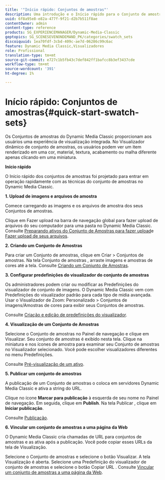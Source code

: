 ```yaml
---
title: '"Início rápido: Conjuntos de amostras"'
description: Uma introdução e o Início rápido para o Conjunto de amostras para ajudá-lo a ativar e executar rapidamente.
uuid: 6f8a95e8-e82a-477f-9f21-d2b7b511f8ae
contentOwner: admin
content-type: reference
products: SG_EXPERIENCEMANAGER/Dynamic-Media-Classic
geptopics: SG_SCENESEVENONDEMAND_PK/categories/swatch_sets
discoiquuid: 1ea70fdf-3cbd-409c-ae7d-06286c99c6ac
feature: Dynamic Media Classic,Visualizadores
role: Profissional
translation-type: tm+mt
source-git-commit: e727c1b5fb43c7def842ff1bafcc8b3ef3437cde
workflow-type: tm+mt
source-wordcount: '391'
ht-degree: 1%

---
```



# Início rápido: Conjuntos de amostras{#quick-start-swatch-sets}

Os Conjuntos de amostras do Dynamic Media Classic proporcionam aos usuários uma experiência de visualização integrada. No Visualizador dinâmico de conjunto de amostras, os usuários podem ver um item renderizado em uma cor, material, textura, acabamento ou malha diferente apenas clicando em uma miniatura.

**Início rápido**

O Início rápido dos conjuntos de amostras foi projetado para entrar em operação rapidamente com as técnicas do conjunto de amostras no Dynamic Media Classic.

**1. Upload de imagens e arquivos de amostra**

Comece carregando as imagens e os arquivos de amostra dos seus Conjuntos de amostras.

Clique em Fazer upload na barra de navegação global para fazer upload de arquivos do seu computador para uma pasta no Dynamic Media Classic. Consulte [Preparando ativos do Conjunto de Amostras para fazer upload](preparing-swatch-set-assets-upload.md#preparing-swatch-set-assets-for-upload)e [Fazer upload de seus arquivos](uploading-files.md#uploading-your-files).

**2. Criando um Conjunto de Amostras**

Para criar um Conjunto de amostras, clique em Criar > Conjuntos de amostras. Na tela Conjunto de amostras , arraste imagens e amostras de cores até a tela. Consulte [Criando um Conjunto de Amostras](creating-swatch-set.md#creating-a-swatch-set).

**3. Configurar predefinições do visualizador do conjunto de amostras**

Os administradores podem criar ou modificar as Predefinições do visualizador de conjunto de imagens. O Dynamic Media Classic vem com Predefinições do visualizador padrão para cada tipo de mídia avançada. Usar o Visualizador de Zoom: Personalizado > Conjuntos de imagens/Amostras de cores para exibir seus Conjuntos de amostras.

Consulte [Criação e edição de predefinições do visualizador](application-setup.md#adding-and-editing-viewer-presets).

**4. Visualização de um Conjunto de Amostras**

Selecione o Conjunto de amostras no Painel de navegação e clique em Visualizar. Seu conjunto de amostras é exibido nesta tela. Clique na miniatura e nos ícones de amostra para examinar seu Conjunto de amostras no Visualizador selecionado. Você pode escolher visualizadores diferentes no menu Predefinições.

Consulte [Pré-visualização de um ativo](previewing-asset.md#previewing-an-asset).

**5. Publicar um conjunto de amostras**

A publicação de um Conjunto de amostras o coloca em servidores Dynamic Media Classic e ativa a string do URL.

Clique no ícone **Marcar para publicação** à esquerda de seu nome no Painel de navegação. Em seguida, clique em **Publish**. Na tela Publicar , clique em **Iniciar publicação**.

Consulte [Publicação](publishing-files.md#publishing-files).

**6. Vincular um conjunto de amostras a uma página da Web**

O Dynamic Media Classic cria chamadas de URL para conjuntos de amostras e as ativa após a publicação. Você pode copiar esses URLs da tela de Visualização.

Selecione o Conjunto de amostras e selecione o botão Visualizar. A tela Visualização é aberta. Selecione uma Predefinição do visualizador de conjunto de amostras e selecione o botão Copiar URL . Consulte [Vincular um conjunto de amostras a uma página da Web](linking-swatch-set-web-page.md#linking-a-swatch-set-to-a-web-page).
